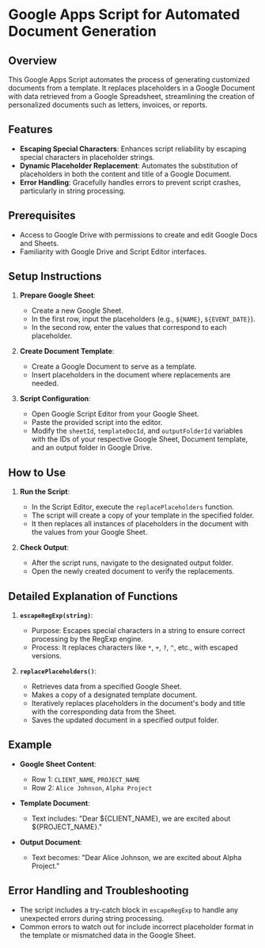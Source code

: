 # Google Apps Script for Automated Document Generation

## Overview
This Google Apps Script automates the process of generating customized documents from a template. It replaces placeholders in a Google Document with data retrieved from a Google Spreadsheet, streamlining the creation of personalized documents such as letters, invoices, or reports.

## Features
- **Escaping Special Characters**: Enhances script reliability by escaping special characters in placeholder strings.
- **Dynamic Placeholder Replacement**: Automates the substitution of placeholders in both the content and title of a Google Document.
- **Error Handling**: Gracefully handles errors to prevent script crashes, particularly in string processing.

## Prerequisites
- Access to Google Drive with permissions to create and edit Google Docs and Sheets.
- Familiarity with Google Drive and Script Editor interfaces.

## Setup Instructions
1. **Prepare Google Sheet**:
   - Create a new Google Sheet.
   - In the first row, input the placeholders (e.g., `${NAME}`, `${EVENT_DATE}`).
   - In the second row, enter the values that correspond to each placeholder.

2. **Create Document Template**:
   - Create a Google Document to serve as a template.
   - Insert placeholders in the document where replacements are needed.

3. **Script Configuration**:
   - Open Google Script Editor from your Google Sheet.
   - Paste the provided script into the editor.
   - Modify the `sheetId`, `templateDocId`, and `outputFolderId` variables with the IDs of your respective Google Sheet, Document template, and an output folder in Google Drive.

## How to Use
1. **Run the Script**:
   - In the Script Editor, execute the `replacePlaceholders` function.
   - The script will create a copy of your template in the specified folder.
   - It then replaces all instances of placeholders in the document with the values from your Google Sheet.

2. **Check Output**:
   - After the script runs, navigate to the designated output folder.
   - Open the newly created document to verify the replacements.

## Detailed Explanation of Functions
1. **`escapeRegExp(string)`**:
   - Purpose: Escapes special characters in a string to ensure correct processing by the RegExp engine.
   - Process: It replaces characters like `*`, `+`, `?`, `^`, etc., with escaped versions.

2. **`replacePlaceholders()`**:
   - Retrieves data from a specified Google Sheet.
   - Makes a copy of a designated template document.
   - Iteratively replaces placeholders in the document's body and title with the corresponding data from the Sheet.
   - Saves the updated document in a specified output folder.

## Example
- **Google Sheet Content**:
  - Row 1: `CLIENT_NAME`, `PROJECT_NAME`
  - Row 2: `Alice Johnson`, `Alpha Project`

- **Template Document**:
  - Text includes: "Dear ${CLIENT_NAME}, we are excited about ${PROJECT_NAME}."

- **Output Document**:
  - Text becomes: "Dear Alice Johnson, we are excited about Alpha Project."

## Error Handling and Troubleshooting
- The script includes a try-catch block in `escapeRegExp` to handle any unexpected errors during string processing.
- Common errors to watch out for include incorrect placeholder format in the template or mismatched data in the Google Sheet.
